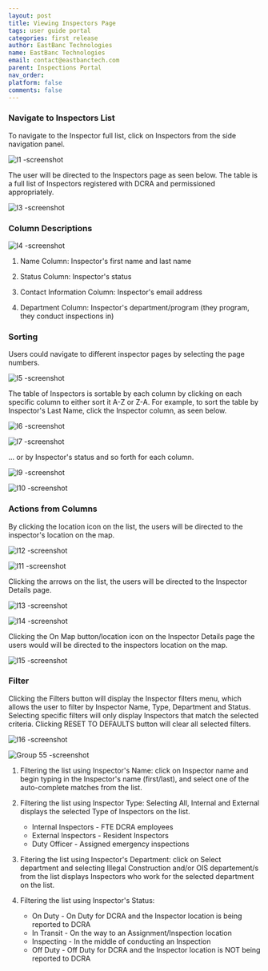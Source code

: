 ```yaml
---
layout: post
title: Viewing Inspectors Page
tags: user guide portal
categories: first release
author: EastBanc Technologies
name: EastBanc Technologies
email: contact@eastbanctech.com
parent: Inspections Portal
nav_order: 
platform: false
comments: false
---
```


### Navigate to Inspectors List <a name="-Navigate"></a>

To navigate to the Inspector full list, click on Inspectors from the side navigation panel.

![I1 -screenshot](https://user-images.githubusercontent.com/81990744/118983951-fbe8f980-b94a-11eb-8aea-6068003bb3f4.png)

The user will be directed to the Inspectors page as seen below. The table is a full list of Inspectors registered with DCRA and permissioned appropriately.

![I3 -screenshot](https://user-images.githubusercontent.com/81990744/118984042-14f1aa80-b94b-11eb-9d62-9b94a9d3b007.png)

### Column Descriptions <a name="-Column-Descriptions"></a>

![I4 -screenshot](https://user-images.githubusercontent.com/81990744/118984151-32267900-b94b-11eb-8d3d-a2bfeb1412ab.png)

1. Name Column: Inspector's first name and last name

2. Status Column: Inspector's status

3. Contact Information Column: Inspector's email address

4. Department Column: Inspector's department/program (they program, they conduct inspections in)

### Sorting <a name="-Sorting"></a>

Users could navigate to different inspector pages by selecting the page numbers.

![I5 -screenshot](https://user-images.githubusercontent.com/81990744/118984691-c1cc2780-b94b-11eb-8493-8dbb8f9cad3c.png)

The table of Inspectors is sortable by each column by clicking on each specific column to either sort it A-Z or Z-A. For example, to sort the table by Inspector's Last Name, click the Inspector column, as seen below.

![I6 -screenshot](https://user-images.githubusercontent.com/81990744/118984835-e6c09a80-b94b-11eb-86a7-a374057b6985.png)

![I7 -screenshot](https://user-images.githubusercontent.com/81990744/118984847-e9bb8b00-b94b-11eb-957d-b678bd24de11.png)

... or by Inspector's status and so forth for each column.

![I9 -screenshot](https://user-images.githubusercontent.com/81990744/118984900-f809a700-b94b-11eb-99cc-fb7cd9d92a0c.png)

![I10 -screenshot](https://user-images.githubusercontent.com/81990744/118985161-37d08e80-b94c-11eb-9e4e-53fce42fcac2.png)

### Actions from Columns <a name="-Action-from-Columns"></a>

By clicking the location icon on the list, the users will be directed to the inspector's location on the map.

![I12 -screenshot](https://user-images.githubusercontent.com/81990744/118985376-6484a600-b94c-11eb-9996-a48ac538967b.png)

![I11 -screenshot](https://user-images.githubusercontent.com/81990744/118985391-68182d00-b94c-11eb-9a28-8f6fab324d81.png)

Clicking the arrows on the list, the users will be directed to the Inspector Details page.

![I13 -screenshot](https://user-images.githubusercontent.com/81990744/118985539-85e59200-b94c-11eb-962e-6b8834dbb4e8.png)

![I14 -screenshot](https://user-images.githubusercontent.com/81990744/118985550-89791900-b94c-11eb-9fb2-d171651bd1a6.png)

Clicking the On Map button/location icon on the Inspector Details page the users would will be directed to the inspectors location on the map.

![I15 -screenshot](https://user-images.githubusercontent.com/81990744/118986120-0f955f80-b94d-11eb-9b7f-334dc0e1f6bb.png)
 
### Filter <a name="-Filter"></a>

Clicking the Filters button will display the Inspector filters menu, which allows the user to filter by Inspector Name, Type, Department and Status. Selecting specific filters will only display Inspectors that match the selected criteria. Clicking RESET TO DEFAULTS button will clear all selected filters.

![I16 -screenshot](https://user-images.githubusercontent.com/81990744/118986388-52573780-b94d-11eb-9957-c488824d0df5.png)

![Group 55 -screenshot](https://user-images.githubusercontent.com/84864458/125125620-d3b68500-e0c7-11eb-879c-542655dcb8e6.png)

1. Filtering the list using Inspector's Name: click on Inspector name and begin typing in the Inspector's name (first/last), and select one of the auto-complete matches from the    list.

2. Filtering the list using Inspector Type: Selecting All, Internal and External displays the selected Type of Inspectors on the list.
   * Internal Inspectors - FTE DCRA employees
   * External Inspectors - Resident Inspectors
   * Duty Officer - Assigned emergency inspections

3. Fitering the list using Inspector's Department: click on Select department and selecting Illegal Construction and/or OIS departement/s from the list displays Inspectors who work for the selected department on the list.

4. Filtering the list using Inspector's Status: 
   * On Duty - On Duty for DCRA and the Inspector location is being reported to DCRA
   * In Transit - On the way to an Assignment/Inspection location
   * Inspecting - In the middle of conducting an Inspection
   * Off Duty - Off Duty for DCRA and the Inspector location is NOT being reported to DCRA
















